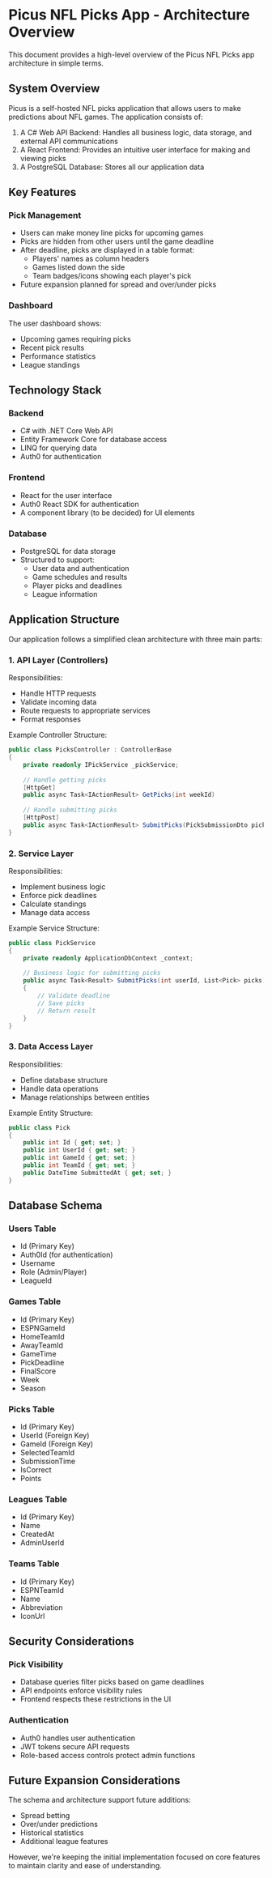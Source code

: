 # Picus NFL Picks App - Architecture Overview

This document provides a high-level overview of the Picus NFL Picks app architecture in simple terms.

## System Overview

Picus is a self-hosted NFL picks application that allows users to make predictions about NFL games. The application consists of:

1. A C# Web API Backend: Handles all business logic, data storage, and external API communications
2. A React Frontend: Provides an intuitive user interface for making and viewing picks
3. A PostgreSQL Database: Stores all our application data

## Key Features

### Pick Management
- Users can make money line picks for upcoming games
- Picks are hidden from other users until the game deadline
- After deadline, picks are displayed in a table format:
  - Players' names as column headers
  - Games listed down the side
  - Team badges/icons showing each player's pick
- Future expansion planned for spread and over/under picks

### Dashboard
The user dashboard shows:
- Upcoming games requiring picks
- Recent pick results
- Performance statistics
- League standings

## Technology Stack

### Backend
- C# with .NET Core Web API
- Entity Framework Core for database access
- LINQ for querying data
- Auth0 for authentication

### Frontend
- React for the user interface
- Auth0 React SDK for authentication
- A component library (to be decided) for UI elements

### Database
- PostgreSQL for data storage
- Structured to support:
  - User data and authentication
  - Game schedules and results
  - Player picks and deadlines
  - League information

## Application Structure

Our application follows a simplified clean architecture with three main parts:

### 1. API Layer (Controllers)
Responsibilities:
- Handle HTTP requests
- Validate incoming data
- Route requests to appropriate services
- Format responses

Example Controller Structure:
```csharp
public class PicksController : ControllerBase
{
    private readonly IPickService _pickService;
    
    // Handle getting picks
    [HttpGet]
    public async Task<IActionResult> GetPicks(int weekId)
    
    // Handle submitting picks
    [HttpPost]
    public async Task<IActionResult> SubmitPicks(PickSubmissionDto picks)
}
```

### 2. Service Layer
Responsibilities:
- Implement business logic
- Enforce pick deadlines
- Calculate standings
- Manage data access

Example Service Structure:
```csharp
public class PickService
{
    private readonly ApplicationDbContext _context;
    
    // Business logic for submitting picks
    public async Task<Result> SubmitPicks(int userId, List<Pick> picks)
    {
        // Validate deadline
        // Save picks
        // Return result
    }
}
```

### 3. Data Access Layer
Responsibilities:
- Define database structure
- Handle data operations
- Manage relationships between entities

Example Entity Structure:
```csharp
public class Pick
{
    public int Id { get; set; }
    public int UserId { get; set; }
    public int GameId { get; set; }
    public int TeamId { get; set; }
    public DateTime SubmittedAt { get; set; }
}
```

## Database Schema

### Users Table
- Id (Primary Key)
- Auth0Id (for authentication)
- Username
- Role (Admin/Player)
- LeagueId

### Games Table
- Id (Primary Key)
- ESPNGameId
- HomeTeamId
- AwayTeamId
- GameTime
- PickDeadline
- FinalScore
- Week
- Season

### Picks Table
- Id (Primary Key)
- UserId (Foreign Key)
- GameId (Foreign Key)
- SelectedTeamId
- SubmissionTime
- IsCorrect
- Points

### Leagues Table
- Id (Primary Key)
- Name
- CreatedAt
- AdminUserId

### Teams Table
- Id (Primary Key)
- ESPNTeamId
- Name
- Abbreviation
- IconUrl

## Security Considerations

### Pick Visibility
- Database queries filter picks based on game deadlines
- API endpoints enforce visibility rules
- Frontend respects these restrictions in the UI

### Authentication
- Auth0 handles user authentication
- JWT tokens secure API requests
- Role-based access controls protect admin functions

## Future Expansion Considerations

The schema and architecture support future additions:
- Spread betting
- Over/under predictions
- Historical statistics
- Additional league features

However, we're keeping the initial implementation focused on core features to maintain clarity and ease of understanding.